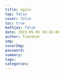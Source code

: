 ```yaml
---
title: nginx
top: false
cover: false
toc: true
mathjax: false
date: 2023-05-05 16:24:49
author: TianShan
img:
coverImg:
password:
summary:
tags:
categories:
---
```

